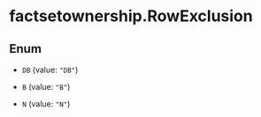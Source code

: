 # factsetownership.RowExclusion

## Enum


* `DB` (value: `"DB"`)

* `B` (value: `"B"`)

* `N` (value: `"N"`)



